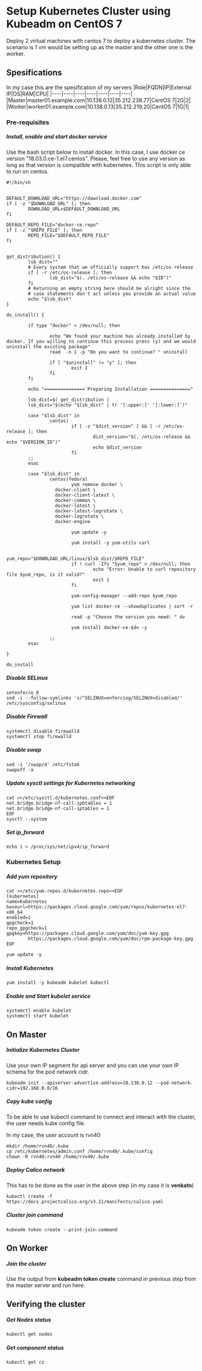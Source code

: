 # Setup Kubernetes Cluster using Kubeadm on CentOS 7

Deploy 2 virtual machines with centos 7 to deploy a kubernetes cluster.
The scenario is 1 vm would be setting up as the master and the other one is the worker.

## Spesifications
In my case this are the spesification of my servers
|Role|FQDN|IP|External IP|OS|RAM|CPU|
|----|----|----|----|----|----|----|
|Master|master01.example.com|10.138.0.12|35.212.238.77|CentOS 7|2G|2|
|Worker|worker01.example.com|10.138.0.13|35.212.219.20|CentOS 7|1G|1|

### Pre-requisites
##### Install, enable and start docker service
Use the bash script below to install docker. In this case, I use docker ce version "18.03.0.ce-1.el7.centos". Please, feel free to use any version as long as that version is compatible with kubernetes. This script is only able to run on centos.
```
#!/bin/sh


DEFAULT_DOWNLOAD_URL="https://download.docker.com"
if [ -z "$DOWNLOAD_URL" ]; then
        DOWNLOAD_URL=$DEFAULT_DOWNLOAD_URL
fi

DEFAULT_REPO_FILE="docker-ce.repo"
if [ -z "$REPO_FILE" ]; then
        REPO_FILE="$DEFAULT_REPO_FILE"
fi


get_distribution() {
        lsb_dist=""
        # Every system that we officially support has /etc/os-release
        if [ -r /etc/os-release ]; then
                lsb_dist="$(. /etc/os-release && echo "$ID")"
        fi
        # Returning an empty string here should be alright since the
        # case statements don't act unless you provide an actual value
        echo "$lsb_dist"
}

do_install() {

        if type "docker" > /dev/null; then

                echo "We found your machine has already installed by docker. If you willing to continue this process press (y) and we would uninstall the existing package"
                read  -n 1 -p "Do you want to continue? " uninstall

                if [ "$uninstall" != "y" ]; then
                        exit 1
                fi
        fi

        echo "=============== Preparing Installation ==============="

        lsb_dist=$( get_distribution )
        lsb_dist="$(echo "$lsb_dist" | tr '[:upper:]' '[:lower:]')"

        case "$lsb_dist" in
                centos)
                        if [ -z "$dist_version" ] && [ -r /etc/os-release ]; then
                                dist_version="$(. /etc/os-release && echo "$VERSION_ID")"
                                echo $dist_version
                        fi
        ;;
        esac

        case "$lsb_dist" in
                centos|fedora)
                        yum remove docker \
                  docker-client \
                  docker-client-latest \
                  docker-common \
                  docker-latest \
                  docker-latest-logrotate \
                  docker-logrotate \
                  docker-engine

                        yum update -y

                        yum install -y yum-utils curl

                        yum_repo="$DOWNLOAD_URL/linux/$lsb_dist/$REPO_FILE"
                        if ! curl -Ifs "$yum_repo" > /dev/null; then
                                echo "Error: Unable to curl repository file $yum_repo, is it valid?"
                                exit 1
                        fi

                        yum-config-manager --add-repo $yum_repo

                        yum list docker-ce --showduplicates | sort -r

                        read -p "Choose the version you need: " dv

                        yum install docker-ce-$dv -y

                ;;
        esac

}

do_install
```

##### Disable SELinux
```
setenforce 0
sed -i --follow-symlinks 's/^SELINUX=enforcing/SELINUX=disabled/' /etc/sysconfig/selinux
```
##### Disable Firewall
```
systemctl disable firewalld
systemctl stop firewalld
```
##### Disable swap
```
sed -i '/swap/d' /etc/fstab
swapoff -a
```
##### Update sysctl settings for Kubernetes networking
```
cat >>/etc/sysctl.d/kubernetes.conf<<EOF
net.bridge.bridge-nf-call-ip6tables = 1
net.bridge.bridge-nf-call-iptables = 1
EOF
sysctl --system
```
##### Set ip_forward
```
echo 1 > /proc/sys/net/ipv4/ip_forward
```

### Kubernetes Setup
##### Add yum repository
```
cat >>/etc/yum.repos.d/kubernetes.repo<<EOF
[kubernetes]
name=Kubernetes
baseurl=https://packages.cloud.google.com/yum/repos/kubernetes-el7-x86_64
enabled=1
gpgcheck=1
repo_gpgcheck=1
gpgkey=https://packages.cloud.google.com/yum/doc/yum-key.gpg
        https://packages.cloud.google.com/yum/doc/rpm-package-key.gpg
EOF

yum update -y
```
##### Install Kubernetes
```
yum install -y kubeadm kubelet kubectl
```
##### Enable and Start kubelet service
```
systemctl enable kubelet
systemctl start kubelet
```
## On Master
##### Initialize Kubernetes Cluster
Use your own IP segment for api server and you can use your own IP schema for the pod network cidr.
```
kubeadm init --apiserver-advertise-address=10.138.0.12 --pod-network-cidr=192.168.0.0/16
```
##### Copy kube config
To be able to use kubectl command to connect and interact with the cluster, the user needs kube config file.

In my case, the user account is rvn40
```
mkdir /home/rvn40/.kube
cp /etc/kubernetes/admin.conf /home/rvn40/.kube/config
chown -R rvn40:rvn40 /home/rvn40/.kube
```
##### Deploy Calico network
This has to be done as the user in the above step (in my case it is __venkatn__)
```
kubectl create -f https://docs.projectcalico.org/v3.11/manifests/calico.yaml
```

##### Cluster join command
```
kubeadm token create --print-join-command
```
## On Worker
##### Join the cluster
Use the output from __kubeadm token create__ command in previous step from the master server and run here.

## Verifying the cluster
##### Get Nodes status
```
kubectl get nodes
```
##### Get component status
```
kubectl get cs
```
